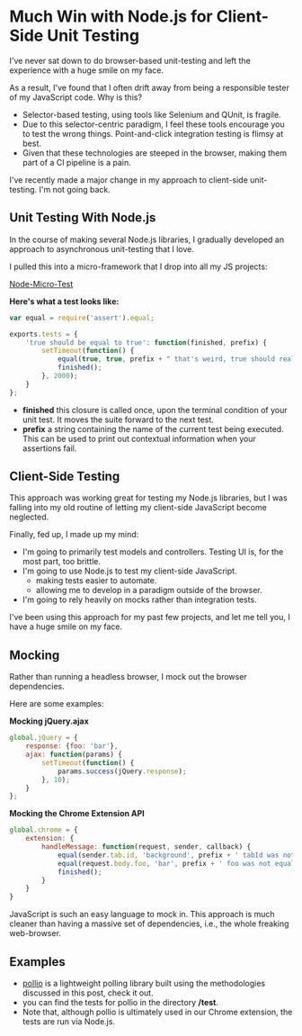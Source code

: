Much Win with Node.js for Client-Side Unit Testing
=================================================

I've never sat down to do browser-based unit-testing and left the experience with a huge smile on my face.

As a result, I've found that I often drift away from being a responsible tester of my JavaScript code. Why is this?

* Selector-based testing, using tools like Selenium and QUnit, is fragile.
* Due to this selector-centric paradigm, I feel these tools encourage you to test the wrong things. Point-and-click integration testing is flimsy at best.
* Given that these technologies are steeped in the browser, making them part of a CI pipeline is a pain.

I've recently made a major change in my approach to client-side unit-testing. I'm not going back.

Unit Testing With Node.js
-------------------------

In the course of making several Node.js libraries, I gradually developed an approach to asynchronous unit-testing that I love.

I pulled this into a micro-framework that I drop into all my JS projects:

[Node-Micro-Test](https://github.com/bcoe/node-micro-test)

__Here's what a test looks like:__

```javascript
var equal = require('assert').equal;

exports.tests = {
	'true should be equal to true': function(finished, prefix) {
		setTimeout(function() {
			equal(true, true, prefix + " that's weird, true should really be equal to true.");
			finished();
		}, 2000);
	}
};
```

* __finished__ this closure is called once, upon the terminal condition of your unit test. It moves the suite forward to the next test.
* __prefix__ a string containing the name of the current test being executed. This can be used to print out contextual information when your assertions fail.

Client-Side Testing
-------------------

This approach was working great for testing my Node.js libraries, but I was falling into my old routine of letting my client-side JavaScript become neglected.

Finally, fed up, I made up my mind:

* I'm going to primarily test models and controllers. Testing UI is, for the most part, too brittle.
* I'm going to use Node.js to test my client-side JavaScript.
  * making tests easier to automate.
  * allowing me to develop in a paradigm outside of the browser.
* I'm going to rely heavily on mocks rather than integration tests.

I've been using this approach for my past few projects, and let me tell you, I have a huge smile on my face.

Mocking
-------

Rather than running a headless browser, I mock out the browser dependencies.

Here are some examples:

__Mocking jQuery.ajax__

```javascript
global.jQuery = {
	response: {foo: 'bar'},
	ajax: function(params) {
		setTimeout(function() {
			params.success(jQuery.response);
		}, 10);
	}
};
```

__Mocking the Chrome Extension API__

```javascript
global.chrome = {
	extension: {
		handleMessage: function(request, sender, callback) {
			equal(sender.tab.id, 'background', prefix + ' tabId was not correct');
			equal(request.body.foo, 'bar', prefix + ' foo was not equal to bar');
			finished();
		}
	}
}
```

JavaScript is such an easy language to mock in. This approach is much cleaner than having a massive set of dependencies, i.e., the whole freaking web-browser.

Examples
--------

* [pollio](https://github.com/attachmentsme/pollio) is a lightweight polling library built using the methodologies discussed in this post, check it out.
* you can find the tests for pollio in the directory __/test__.
* Note that, although pollio is ultimately used in our Chrome extension, the tests are run via Node.js.